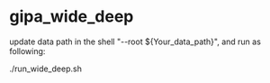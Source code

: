 # gipa_wide_deep
update data path in the shell "--root ${Your_data_path}", and run as following:

./run_wide_deep.sh
